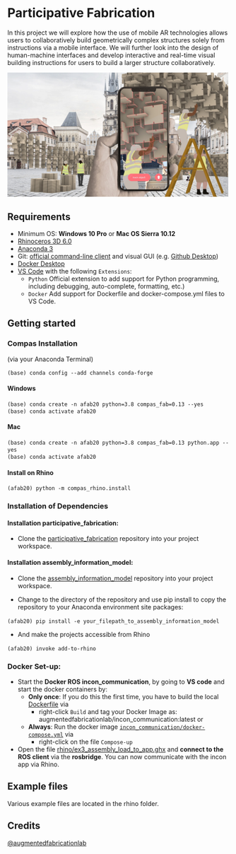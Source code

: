 
# Participative Fabrication


In this project we will explore how the use of mobile AR technologies allows users to collaboratively build geometrically complex structures solely from instructions via a mobile interface. We will further look into the design of human-machine interfaces and develop interactive and real-time visual building instructions for users to build a larger structure collaboratively. 


<img src="/docs/images/participative_building.jpg" width="500">


## Requirements

* Minimum OS: **Windows 10 Pro** or **Mac OS Sierra 10.12**
* [Rhinoceros 3D 6.0](https://www.rhino3d.com/)
* [Anaconda 3](https://www.anaconda.com/products/individual)
* Git: [official command-line client](https://git-scm.com/) and visual GUI (e.g. [Github Desktop](https://desktop.github.com/))
* [Docker Desktop](https://www.docker.com/products/docker-desktop)
* [VS Code](https://code.visualstudio.com/) with the following `Extensions`:
  * `Python` 
    Official extension to add support for Python programming, including debugging, auto-complete, formatting, etc.)
  * `Docker`
    Add support for Dockerfile and docker-compose.yml files to VS Code.



## Getting started

### Compas Installation 
(via your Anaconda Terminal)
    
    (base) conda config --add channels conda-forge

#### Windows
    (base) conda create -n afab20 python=3.8 compas_fab=0.13 --yes
    (base) conda activate afab20

#### Mac
    (base) conda create -n afab20 python=3.8 compas_fab=0.13 python.app --yes
    (base) conda activate afab20

#### Install on Rhino

    (afab20) python -m compas_rhino.install

### Installation of Dependencies

#### Installation participative_fabrication:

* Clone the [participative_fabrication](https://github.com/augmentedfabricationlab/participative_fabrication) repository into your project workspace.

#### Installation assembly_information_model:

* Clone the [assembly_information_model](https://github.com/augmentedfabricationlab/assembly_information_model) repository into your project workspace.

* Change to the directory of the repository and use pip install to copy the repository to your Anaconda environment site packages: 

`(afab20) pip install -e your_filepath_to_assembly_information_model`    

* And make the projects accessible from Rhino 

`(afab20) invoke add-to-rhino`

### Docker Set-up:

* Start the __Docker ROS incon_communication__, by going to __VS code__ and start the docker containers by:
  * __Only once__: If you do this the first time, you have to build the local [Dockerfile](docker\docker-images\Dockerfile) via 
    * right-click `Build` and tag your Docker Image as: augmentedfabricationlab/incon_communication:latest or 
  * __Always__: Run the docker image [`incon_communication/docker-compose.yml`](docker/ros-systems/incon_communication/docker-compose.yml) via 
    * right-click on the file `Compose-up`
* Open the file [rhino/ex3_assembly_load_to_app.ghx](rhino/ex3_assembly_load_to_app.ghx) and __connect to the ROS client__ via the __rosbridge__. You can now communicate with the incon app via Rhino.

## Example files

Various example files are located in the rhino folder.

## Credits

[@augmentedfabricationlab](https://github.com/augmentedfabricationlab)
